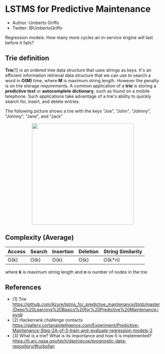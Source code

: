 # LSTMS for Predictive Maintenance
* Author: Umberto Griffo
* Twitter: @UmbertoGriffo

Regression models: How many more cycles an in-service engine will last before it fails?
## Trie definition

**Trie**[1] is an ordered tree data structure that uses strings as keys. It's an efficient information retrieval data structure that we can use to search a word in **O(M)** time, where **M** is maximum string length. However the penalty is on trie storage requirements.
A common application of a **trie** is storing a **predictive text** or **autocomplete dictionary**, such as found on a mobile telephone.
Such applications take advantage of a trie's ability to quickly search for, insert, and delete entries.

The following picture shows a trie with the keys "Joe", "John", "Johnny", "Johnny", "Jane", and "Jack"
<p align="center">
  <img src="https://github.com/umbertogriffo/Trie/blob/master/Trie_example.png" height="330" width="330" />
</p>


## Complexity (Average)

|Access|Search|Insertion|Deletion|String Similarity|
|----|----|----|----|----|
|O(k)|O(k)|O(k)|O(k)|O(k*n)|

where **k** is maximum string length and **n** is number of nodes in the trie


## References

- [1] Trie https://github.com/Azure/lstms_for_predictive_maintenance/blob/master/Deep%20Learning%20Basics%20for%20Predictive%20Maintenance.ipynb
- [2] Hackerrank challenge contacts https://gallery.cortanaintelligence.com/Experiment/Predictive-Maintenance-Step-2A-of-3-train-and-evaluate-regression-models-2
- [3] What is a trie? What is its importance and how it is implemented? https://ti.arc.nasa.gov/tech/dash/pcoe/prognostic-data-repository/#turbofan